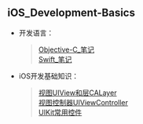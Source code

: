 ## iOS_Development-Basics

- 开发语言：

  > [Objective-C_笔记](https://github.com/Liao-Hexo/iOS_Development-Basics/tree/Description/开发语言/Objective-C_笔记)    
  > [Swift_笔记](https://github.com/Liao-Hexo/iOS_Development-Basics/tree/Description/开发语言/Swift_笔记)  

- iOS开发基础知识： 

  > [视图UIView和层CALayer](https://github.com/Liao-Hexo/iOS_Development-Basics/tree/Description/iOS开发基础/视图UIView和层CALayer)    
  > [视图控制器UIViewController](https://github.com/Liao-Hexo/iOS_Development-Basics/tree/Description/iOS开发基础/视图控制器UIViewController)    
  > [UIKit常用控件](https://github.com/Liao-Hexo/iOS_Development-Basics/tree/Description/iOS开发基础/UIKit常用控件)    
